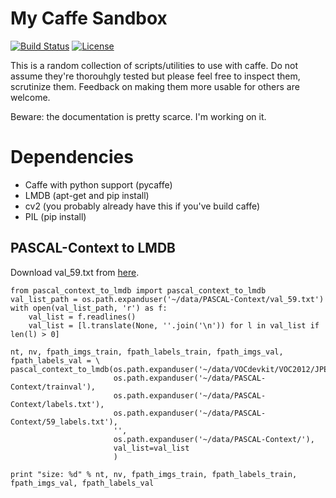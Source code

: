 # My Caffe Sandbox

[![Build Status](https://travis-ci.org/kashefy/caffe_sandbox.svg?branch=master)](https://travis-ci.org/kashefy/caffe_sandbox)
[![License](https://img.shields.io/badge/license-BSD-blue.svg)](LICENSE)

This is a random collection of scripts/utilities to use with caffe.
Do not assume they're thorouhgly tested but please feel free to inspect them, scrutinize them. Feedback on making them more usable for others are welcome.

Beware: the documentation is pretty scarce. I'm working on it.

# Dependencies
* Caffe with python support (pycaffe)
* LMDB (apt-get and pip install)
* cv2 (you probably already have this if you've build caffe)
* PIL (pip install)

## PASCAL-Context to LMDB

Download val_59.txt from [here](https://gist.github.com/kashefy/78415dd397accb47872a/raw/761b280d6de022958f8f8c9bc64fa56432124cb2/val_59.txt).

    from pascal_context_to_lmdb import pascal_context_to_lmdb
    val_list_path = os.path.expanduser('~/data/PASCAL-Context/val_59.txt')
    with open(val_list_path, 'r') as f:
        val_list = f.readlines()
        val_list = [l.translate(None, ''.join('\n')) for l in val_list if len(l) > 0]
    
    nt, nv, fpath_imgs_train, fpath_labels_train, fpath_imgs_val, fpath_labels_val = \
    pascal_context_to_lmdb(os.path.expanduser('~/data/VOCdevkit/VOC2012/JPEGImages'),
                           os.path.expanduser('~/data/PASCAL-Context/trainval'),
                           os.path.expanduser('~/data/PASCAL-Context/labels.txt'),
                           os.path.expanduser('~/data/PASCAL-Context/59_labels.txt'),
                           '',
                           os.path.expanduser('~/data/PASCAL-Context/'),
                           val_list=val_list
                           )
    
    print "size: %d" % nt, nv, fpath_imgs_train, fpath_labels_train, fpath_imgs_val, fpath_labels_val
